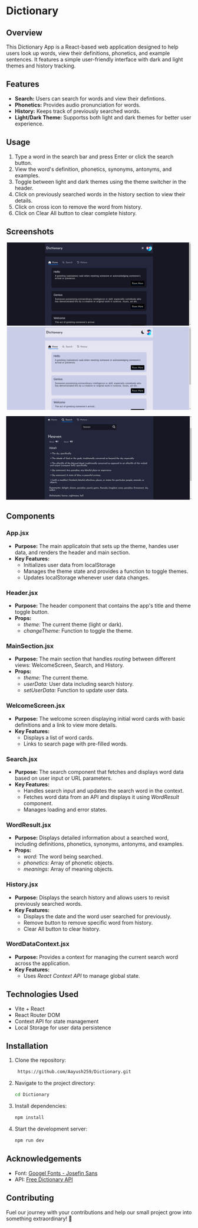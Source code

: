 # Dictionary

## Overview

This Dictionary App is a React-based web application designed to help users look up words, view their definitions, phonetics, and example sentences. It features a simple user-friendly interface with dark and light themes and history tracking.

## Features

- **Search:** Users can search for words and view their defintions.
- **Phonetics:** Provides audio pronunciation for words.
- **History:** Keeps track of previously searched words.
- **Light/Dark Theme:** Supportss both light and dark themes for better user experience.

## Usage

1. Type a word in the search bar and press Enter or click the search button.
2. View the word's definition, phonetics, synonyms, antonyms, and examples.
3. Toggle between light and dark themes using the theme switcher in the header.
4. Click on previously searched words in the history section to view their details.
5. Click on cross icon to remove the word from history.
6. Click on Clear All button to clear complete history.

## Screenshots

<p align='center'>
  <img src='src/images/s1-Home-dark.png' alt='Home in dark theme' width='500' />
  <img src='src/images/s2-Home-light.png' alt='Home in light theme' width='500'' />
</p>

![Search screenshot](src/images/s3-Search.png)

## Components

### App.jsx

- **Purpose:** The main applicatoin that sets up the theme, handes user data, and renders the header and main section.
- **Key Features:**
  - Initializes user data from localStorage
  - Manages the theme state and provides a function to toggle themes.
  - Updates localStorage whenever user data changes.

### Header.jsx

- **Purpose:** The header component that contains the app's title and theme toggle button.
- **Props:**
  - *theme:* The current theme (light or dark).
  - *changeTheme:* Function to toggle the theme.

### MainSection.jsx

- **Purpose:** The main section that handles *routing* between different views: WelcomeScreen, Search, and History.
- **Props:**
  - *theme:* The current theme.
  - *userData:* User data including search history.
  - *setUserData:* Function to update user data.

### WelcomeScreen.jsx

- **Purpose:** The welcome screen displaying initial word cards with basic definitions and a link to view more details.
- **Key Features:**
  - Displays a list of word cards.
  - Links to search page with pre-filled words.
 
### Search.jsx

- **Purpose:** The search component that fetches and displays word data based on user input or URL parameters.
- **Key Features:**
  - Handles search input and updates the search word in the context.
  - Fetches word data from an API and displays it using *WordResult* component.
  - Manages loading and error states.
 
### WordResult.jsx

- **Purpose:** Displays detailed information about a searched word, including definitions, phonetics, synonyms, antonyms, and examples.
- **Props:**
  - *word:* The word being searched.
  - *phonetics:* Array of phonetic objects.
  - *meanings:* Array of meaning objects.

### History.jsx

- **Purpose:** Displays the search history and allows users to revisit previously searched words.
- **Key Features:**
  - Displays the date and the word user searched for previously.
  - Remove button to remove specific word from history.
  - Clear All button to clear history.
 
### WordDataContext.jsx

- **Purpose:** Provides a context for managing the current search word across the application.
- **Key Features:**
  - Uses *React Context API* to manage global state.

## Technologies Used

- Vite + React
- React Router DOM
- Context API for state management
- Local Storage for user data persistence

## Installation
1. Clone the repository:
   ```bash
    https://github.com/Aayush259/Dictionary.git
    ```

2. Navigate to the project directory:
    ```bash
    cd Dictionary
    ```

3. Install dependencies:
    ```bash
    npm install
    ```

4. Start the development server:
    ```bash
    npm run dev
    ```

## Acknowledgements

- Font: [Googel Fonts - Josefin Sans](https://fonts.google.com/specimen/Josefin+Sans)
- API: [Free Dictionary API](https://dictionaryapi.dev/)

## Contributing

Fuel our journey with your contributions and help our small project grow into something extraordinary! 🚀
